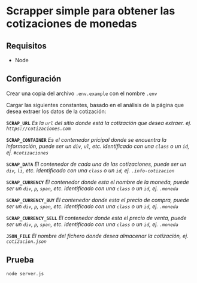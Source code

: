 # Scrapper simple para obtener las cotizaciones de monedas

## Requisitos
- Node

## Configuración
Crear una copia del archivo ```.env.example``` con el nombre ```.env```

Cargar las siguientes constantes, basado en el análisis de la página que desea extraer los datos de la cotización: 

**```SCRAP_URL```** 
*Es la ```url``` del sitio donde está la cotización que desea extraer. ej. ```https://cotizaciones.com```*

**```SCRAP_CONTAINER```**
*Es el contenedor pricipal donde se encuentra la información, puede ser un ```div```, ```ul```, etc. identificado con una ```class``` o un ```id```, ej. ```#cotizaciones```*

**```SCRAP_DATA```**
*El contenedor de cada una de las cotizaciones, puede ser un ```div```, ```li```, etc. identificado con una ```class``` o un ```id```, ej. ```.info-cotizacion```*

**```SCRAP_CURRENCY```**
*El contenedor donde esta el nombre de la moneda, puede ser un ```div```, ```p```, ```span```, etc. identificado con una ```class``` o un ```id```, ej. ```.moneda```*

**```SCRAP_CURRENCY_BUY```**
*El contenedor donde esta el precio de compra, puede ser un ```div```, ```p```, ```span```, etc. identificado con una ```class``` o un ```id```, ej. ```.moneda```*

**```SCRAP_CURRENCY_SELL```**
*El contenedor donde esta el precio de venta, puede ser un ```div```, ```p```, ```span```, etc. identificado con una ```class``` o un ```id```, ej. ```.moneda```*

**```JSON_FILE```**
*El nombre del fichero donde desea almacenar la cotización, ej. ```cotizacion.json```*

## Prueba

```shell
node server.js
```